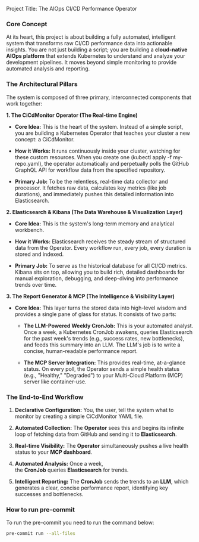 Project Title: The AIOps CI/CD Performance Operator

### Core Concept

At its heart, this project is about building a fully automated, intelligent system that transforms raw CI/CD performance data into actionable insights. You are not just building a script; you are building a **cloud-native AIOps platform** that extends Kubernetes to understand and analyze your development pipelines. It moves beyond simple monitoring to provide automated analysis and reporting.

### The Architectural Pillars

The system is composed of three primary, interconnected components that work together:

**1. The CiCdMonitor Operator (The Real-time Engine)**

- **Core Idea:** This is the heart of the system. Instead of a simple script, you are building a Kubernetes Operator that teaches your cluster a new concept: a CiCdMonitor.

- **How it Works:** It runs continuously inside your cluster, watching for these custom resources. When you create one (kubectl apply -f my-repo.yaml), the operator automatically and perpetually polls the GitHub GraphQL API for workflow data from the specified repository.

- **Primary Job:** To be the relentless, real-time data collector and processor. It fetches raw data, calculates key metrics (like job durations), and immediately pushes this detailed information into Elasticsearch.


**2. Elasticsearch & Kibana (The Data Warehouse & Visualization Layer)**

- **Core Idea:** This is the system's long-term memory and analytical workbench.

- **How it Works:** Elasticsearch receives the steady stream of structured data from the Operator. Every workflow run, every job, every duration is stored and indexed.

- **Primary Job:** To serve as the historical database for all CI/CD metrics. Kibana sits on top, allowing you to build rich, detailed dashboards for manual exploration, debugging, and deep-diving into performance trends over time.


**3. The Report Generator & MCP (The Intelligence & Visibility Layer)**

- **Core Idea:** This layer turns the stored data into high-level wisdom and provides a single pane of glass for status. It consists of two parts:

    - **The LLM-Powered Weekly CronJob:** This is your automated analyst. Once a week, a Kubernetes CronJob awakens, queries Elasticsearch for the past week's trends (e.g., success rates, new bottlenecks), and feeds this summary into an LLM. The LLM's job is to write a concise, human-readable performance report.

    - **The MCP Server Integration:** This provides real-time, at-a-glance status. On every poll, the Operator sends a simple health status (e.g., "Healthy," "Degraded") to your Multi-Cloud Platform (MCP) server like container-use.


### The End-to-End Workflow

1. **Declarative Configuration:** You, the user, tell the system what to monitor by creating a simple CiCdMonitor YAML file.

2. **Automated Collection:** The **Operator** sees this and begins its infinite loop of fetching data from GitHub and sending it to **Elasticsearch**.

3. **Real-time Visibility:** The **Operator** simultaneously pushes a live health status to your **MCP dashboard**.

4. **Automated Analysis:** Once a week, the **CronJob** queries **Elasticsearch** for trends.

5. **Intelligent Reporting:** The **CronJob** sends the trends to an **LLM**, which generates a clear, concise performance report, identifying key successes and bottlenecks.

### How to run pre-commit
To run the pre-commit you need to run the command below:

```bash
pre-commit run --all-files
```
